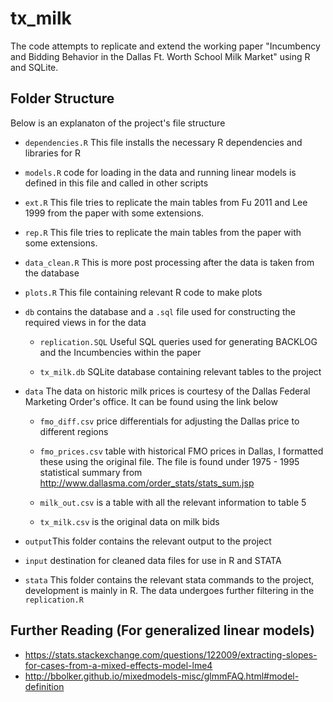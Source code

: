 # tx_milk

The code attempts to replicate and extend the working paper "Incumbency and Bidding Behavior in the Dallas Ft. Worth School Milk Market" using R and SQLite.

## Folder Structure

Below is an explanaton of the project's file structure

* `dependencies.R` This file installs the necessary R dependencies and libraries for R

* `models.R` code for loading in the data and running linear models is defined in this file and called in other scripts

* `ext.R` This file tries to replicate the main tables from Fu 2011 and Lee 1999 from the paper with some extensions.

* `rep.R` This file tries to replicate the main tables from the paper with some extensions.

* `data_clean.R` This is more post processing after the data is taken from the database

* `plots.R` This file containing relevant R code to make plots

* `db`
contains the database and a `.sql` file used for constructing the required views in for the data

	* `replication.SQL` Useful SQL queries used for generating BACKLOG and the Incumbencies within the paper

	* `tx_milk.db` SQLite database containing relevant tables to the project

* `data` The data on historic milk prices is courtesy of the Dallas Federal Marketing Order's office. It can be found using the link below

	* `fmo_diff.csv` price differentials for adjusting the Dallas price to different regions

	* `fmo_prices.csv` table with historical FMO prices in Dallas, I formatted these using the original file. The file is found under 1975 - 1995 statistical summary from http://www.dallasma.com/order_stats/stats_sum.jsp

	*  `milk_out.csv` is a table with all the relevant information to table 5

	* `tx_milk.csv` is the original data on milk bids

* `output`This folder contains the relevant output to the project

* `input` destination for cleaned data files for use in R and STATA

* `stata` This folder contains the relevant stata commands to the project, development is mainly in R. The data undergoes further filtering in the `replication.R`

## Further Reading (For generalized linear models)

* https://stats.stackexchange.com/questions/122009/extracting-slopes-for-cases-from-a-mixed-effects-model-lme4
* http://bbolker.github.io/mixedmodels-misc/glmmFAQ.html#model-definition